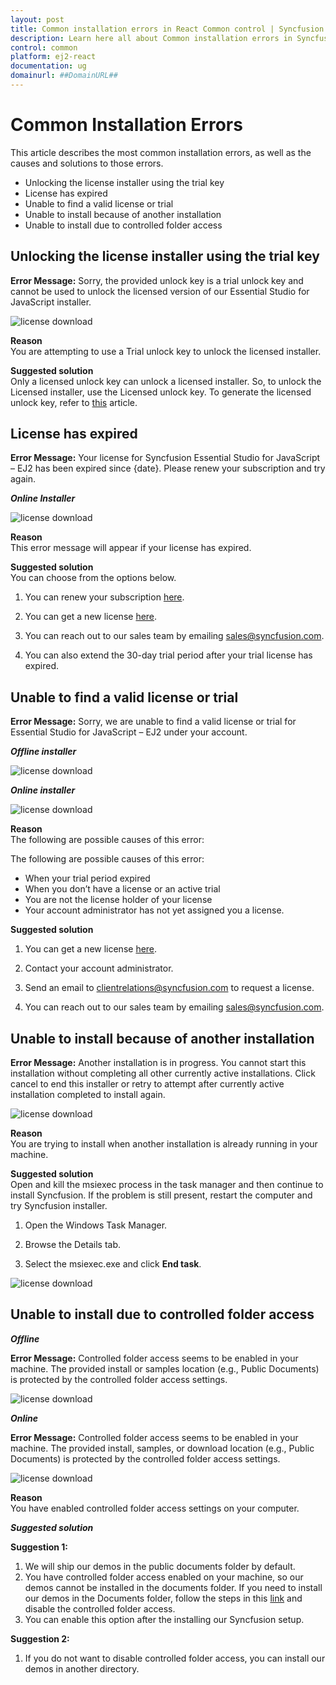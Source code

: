 ```yaml
---
layout: post
title: Common installation errors in React Common control | Syncfusion
description: Learn here all about Common installation errors in Syncfusion React Common control of Syncfusion Essential JS 2 and more.
control: common
platform: ej2-react
documentation: ug
domainurl: ##DomainURL##
---
```


# Common Installation Errors

This article describes the most common installation errors, as well as the causes and solutions to those errors.

* Unlocking the license installer using the trial key
* License has expired
* Unable to find a valid license or trial
* Unable to install because of another installation
* Unable to install due to controlled folder access

## Unlocking the license installer using the trial key

**Error Message:** Sorry, the provided unlock key is a trial unlock key and cannot be used to unlock the licensed version of our Essential Studio for JavaScript installer.

![license download](images/error1.png)

**Reason** <br /> You are attempting to use a Trial unlock key to unlock the licensed installer.

**Suggested solution** <br /> Only a licensed unlock key can unlock a licensed installer. So, to unlock the Licensed installer, use the Licensed unlock key. To generate the licensed unlock key, refer to [this](https://support.syncfusion.com/kb/article/2757/how-to-generate-syncfusion-setup-unlock-key-from-syncfusion-support-account) article.

## License has expired

**Error Message:** Your license for Syncfusion Essential Studio for JavaScript – EJ2 has been expired since {date}. Please renew your subscription and try again.

***Online Installer***

![license download](images/error2.png)

**Reason** <br /> This error message will appear if your license has expired.

**Suggested solution** <br /> You can choose from the options below.

1. You can renew your subscription [here](https://www.syncfusion.com/account/my-renewals).

2. You can get a new license [here](https://www.syncfusion.com/sales/teamlicense).

3. You can reach out to our sales team by emailing sales@syncfusion.com.

4. You can also extend the 30-day trial period after your trial license has expired.

## Unable to find a valid license or trial

**Error Message:** Sorry, we are unable to find a valid license or trial for Essential Studio for JavaScript – EJ2 under your account.

***Offline installer***

![license download](images/error3.png)

***Online installer***

![license download](images/error4.png)

**Reason** <br /> The following are possible causes of this error:

The following are possible causes of this error:

* When your trial period expired
* When you don’t have a license or an active trial
* You are not the license holder of your license
* Your account administrator has not yet assigned you a license.

**Suggested solution** <br />

1. You can get a new license [here](https://www.syncfusion.com/sales/teamlicense).

2. Contact your account administrator.

3. Send an email to clientrelations@syncfusion.com to request a license.

4. You can reach out to our sales team by emailing sales@syncfusion.com.

## Unable to install because of another installation

**Error Message:** Another installation is in progress. You cannot start this installation without completing all other currently active installations. Click cancel to end this installer or retry to attempt after currently active installation completed to install again.

![license download](images/error5.png)

**Reason** <br /> You are trying to install when another installation is already running in your machine.

**Suggested solution** <br /> Open and kill the msiexec process in the task manager and then continue to install Syncfusion. If the problem is still present, restart the computer and try Syncfusion installer.

1. Open the Windows Task Manager.

2. Browse the Details tab.

3. Select the msiexec.exe and click **End task**.

![license download](images/error6.png)

## Unable to install due to controlled folder access

***Offline***

**Error Message:** Controlled folder access seems to be enabled in your machine. The provided install or samples location (e.g., Public Documents) is protected by the controlled folder access settings.

![license download](images/error7.png)

***Online***

**Error Message:** Controlled folder access seems to be enabled in your machine. The provided install, samples, or download location (e.g., Public Documents) is protected by the controlled folder access settings.

![license download](images/error8.png)

**Reason** <br /> You have enabled controlled folder access settings on your computer.

***Suggested solution***

**Suggestion 1:** <br />
1. We will ship our demos in the public documents folder by default.
2. You have controlled folder access enabled on your machine, so our demos cannot be installed in the documents folder. If you need to install our demos in the Documents folder, follow the steps in this [link](https://support.microsoft.com/en-us/windows/allow-an-app-to-access-controlled-folders-b5b6627a-b008-2ca2-7931-7e51e912b034) and disable the controlled folder access.
3. You can enable this option after the installing our Syncfusion setup.

**Suggestion 2:** <br />
1. If you do not want to disable controlled folder access, you can install our demos in another directory.
